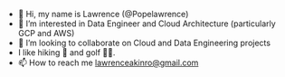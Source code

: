 - 👋 Hi, my name is Lawrence (@Popelawrence)
- 👀 I’m interested in Data Engineer and Cloud Architecture (particularly GCP and AWS)
- 💞️ I’m looking to collaborate on Cloud and Data Engineering projects
-  I like hiking 🥾 and golf 🏌🏾.
- 📫 How to reach me lawrenceakinro@gmail.com

